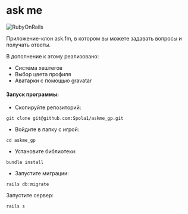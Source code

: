 # ask me

![RubyOnRails](https://img.shields.io/badge/Ruby_on_Rails-CC0000?style=for-the-badge&logo=ruby-on-rails&logoColor=white)

Приложение-клон ask.fm, в котором вы можете задавать вопросы и получать ответы.

В дополнение к этому реализовано:

* Система хештегов
* Выбор цвета профиля
* Аватарки с помощью gravatar 

#### Запуск программы:

* Скопируйте репозиторий:

```
git clone git@github.com:Spola1/askme_gp.git
```

* Войдите в папку с игрой:

```
cd askme_gp
```

* Установите библиотеки:

```
bundle install
```
* Запустите миграции:

```
rails db:migrate
```

Запустите сервер:

```
rails s
```
